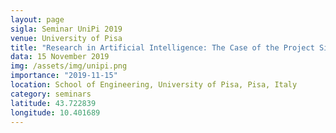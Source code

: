 ```yaml
---
layout: page
sigla: Seminar UniPi 2019
venue: University of Pisa
title: "Research in Artificial Intelligence: The Case of the Project Sibilla"
data: 15 November 2019
img: /assets/img/unipi.png
importance: "2019-11-15"
location: School of Engineering, University of Pisa, Pisa, Italy
category: seminars
latitude: 43.722839
longitude: 10.401689
---
```




